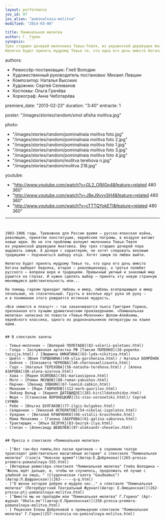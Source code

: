 ```yaml
---
layout: performance
jos_id: 97
jos_alias: "pominalnaia-molitva"
modified: "2014-03-06"

title: Поминальная молитва
author: Г. Горин
synopsis: ```
Трех старших дочерей молочника Тевье-Тевля, из украинской деревушки Анатовка, пора выдавать замуж. А дочери с характером, не хотят следовать вековым традициям — подчиниться выбору отца. Хотят замуж по любви выйти.
Нелегко будет принять мудрому Тевье то, что одна его дочь вместо богача выберет бедняка, вторая — революционера, а третья полюбит русского — вопреки вере и традициям…
```

authors:
- Режиссёр-постановщик: Глеб Володин
- Художественный руководитель постановки: Михаил Левшин
- Композитор: Наталья Высоких
- Художник: Сергей Селиванов
- Костюмы: Ольга Грачёва
- Хореограф: Анна Чеботарёва

premiere_date: "2013-02-23"
duration: "3:40"
entracte: 1

poster: "/images/stories/random/smol afisha molitva.jpg"

photo:
- "/images/stories/random/pominalnaia molitva foto.jpg"
- "/images/stories/random/pominalnaia molitva foto 2.jpg"
- "/images/stories/random/pominalnaia molitva foto 1.jpg"
- "/images/stories/random/pominalnaia molitva foto 3.jpg"
- "/images/stories/random/pominalnaia molitva foto 4.jpg"
- "/images/stories/random/molitva terehova n.jpg"
- "/images/stories/random/molitva 218.jpg"

youtube:
- "http://www.youtube.com/watch?v=GL2_ORjlGp4&feature=related 480 360"
- "http://www.youtube.com/watch?v=JBeJ9vvvSH4&feature=related 480 360"
- "http://www.youtube.com/watch?v=cTTTQYokETI&feature=related 480 360"
---
```


1903-1906 годы. Тревожное для России время — русско-японская война, революция, принятие конституции, еврейские погромы, в воздухе витают новые идеи. Но не эти проблемы волнуют молочника Тевье-Тевля из украинской деревушки Анатовка. Ему трех старших дочерей пора выдавать замуж. А дочери с характером, не хотят следовать вековым традициям — подчиниться выбору отца. Хотят замуж по любви выйти.

Нелегко будет принять мудрому Тевье то, что одна его дочь вместо богача выберет бедняка, вторая — революционера, а третья полюбит русского — вопреки вере и традициям. Привычный уютный и знакомый мир рушится на глазах. И нужно сделать выбор — принять эту новую странную меняющуюся действительность или...

На помощь героям приходит любовь и юмор, любовь всепрощающая и юмор печальный, но спасительный. Грусть и веселье идут рука об руку — и в понимании этого рождается истинная мудрость.

«Все смеются и плачут» — так заканчивается пьеса Григория Горина, признанная его лучшим драматическим произведением. «Поминальная молитва» написана по повести «Тевье-Молочник» Шолом-Алейхема, еврейского классика, одного из родоначальников литературы на языке идиш.


## В спектакле заняты

- Тевье-молочник — [Валерий ПОЛЕТАЕВ](82-valerii-poletaev.html)
- Голда — Заслуженная артистка РФ [Таисия ПОПЕНКО](26-popenko-taisija.html) / [Людмила НИКИТИНА](63-lyda-nikitina.html)
- Цейтл — [Юлия ГОРШЕНИНА](49-ylia-gorshenina.html) / Наталья БОЯРЁНОК
- Бейлке — [Елизавета ЧЕРНОВА](48-chernovaelizaveta.html)
- Годл — [Наталья ТЕРЕХОВА](56-natasha-terehova.html) / [Алена АЗАРОВА](86-alena-azarova.html)
- Хава — [Мария ОСИПОВА](301-mariaosipova.html)
- Мотл — [Роман ЯКУШОВ](88-roman-yakushov.html)
- Перчик- [Леонид ЗЯБКИН](67-leonid-zabkin.html)
- Менахем — [Марк ГАВРИЛОВ](112-mark-gavrilov.html)
- Лейзер Вольф — [Кирилл ДАТЕШИДЗЕ](281-kirilldateshidze.html)
- Федя — [Станислав ВОРОНЕЦКИЙ](51-stas-voronetski.html)/ Сергей СУРЖИН
- Ребе — [Ильгиз БУЛГАКОВ](77-ilgiz-bulgakov.html)
- Священник — [Николай ИСПОЛАТОВ](54-nikolai-ispolatov.html)
- Урядник — [Виталий КРАВЧЕНКО](66-vitalii-kravchenko.html)
- Мама Менахема — [Галина САБУРОВА](61-galina-saburova.html)
- Трактирщик — [Илья БЕЗРУК](83-bezryk-ilya.html)
- Степан — [Александр ШЕВЕЛЁВ](87-aleksandr-shevelov.html)


## Пресса о спектакле «Поминальная молитва»

- ["Вот так–без помпы,без ласки критиков – в скромном театре происходят действительно масштабные истории" о спектакле "Поминальная молитва" (газета "Невское время")(Автор:Е.Добрякова)](265-pressa-premera-pomanalnaya-555.html)
- [Интервью режиссёра спектакля "Поминальная молитва" Глеба Володина — "Жизнь идёт дальше, и, чтобы ни случилось, продолжать её лучше с улыбкой на лице… " (Студенческая газета "Gaudeamus")(Автор:Л.Шафранская)](263------q-q.html)
- ["О жизни которая добрее и мудрее нас.." о спектакле "Поминальная молитва" (Петербургский Театральный Журнал)(Автор: Е.Омецинская)](262-pressa-ptj-pomanalnaya-molitva.html)
- ["Вместе мы не пропадём или "Поминальная молитва" Г.Горина" (Арт-журнал "Okolo.me")(автор:Е.Приклонская)](258-pressa-premera-pomanalnaya-molitva.html)
- [ Рецензия Елены Добряковой о премьерном спектакле "Поминальная молитва" Г.Горин](257-recenzia-na-pominalnaya-molitva.html)